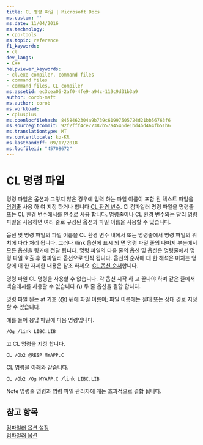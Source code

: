 ```yaml
---
title: CL 명령 파일 | Microsoft Docs
ms.custom: ''
ms.date: 11/04/2016
ms.technology:
- cpp-tools
ms.topic: reference
f1_keywords:
- cl
dev_langs:
- C++
helpviewer_keywords:
- cl.exe compiler, command files
- command files
- command files, CL compiler
ms.assetid: ec3cea06-2af0-4fe9-a94c-119c9d31b3a9
author: corob-msft
ms.author: corob
ms.workload:
- cplusplus
ms.openlocfilehash: 8458462304a9b739c61997505724d21bb56763f6
ms.sourcegitcommit: 92f2fff4ce77387b57a4546de1bd4bd464fb51b6
ms.translationtype: MT
ms.contentlocale: ko-KR
ms.lasthandoff: 09/17/2018
ms.locfileid: "45708672"
---
```

# <a name="cl-command-files"></a>CL 명령 파일

명령 파일은 옵션과 그렇지 않은 경우에 입력 하는 파일 이름이 포함 된 텍스트 파일을 [명령줄](../../build/reference/compiler-command-line-syntax.md) 사용 하 여 지정 하거나 합니다 [CL 환경 변수](../../build/reference/cl-environment-variables.md). Cl 컴파일러 명령 파일을 명령줄 또는 CL 환경 변수에서를 인수로 사용 합니다. 명령줄이나 CL 환경 변수와는 달리 명령 파일을 사용하면 여러 줄로 구성된 옵션과 파일 이름을 사용할 수 있습니다.

옵션 및 명령 파일의 파일 이름을 CL 환경 변수 내에서 또는 명령줄에서 명령 파일의 위치에 따라 처리 됩니다. 그러나 /link 옵션에 표시 되 면 명령 파일 줄의 나머지 부분에서 모든 옵션을 링커에 전달 됩니다. 명령 파일의 다음 줄의 옵션 및 옵션은 명령줄에서 명령 파일 호출 후 컴파일러 옵션으로 인식 됩니다. 옵션의 순서에 대 한 해석은 미치는 영향에 대 한 자세한 내용은 참조 하세요. [CL 옵션 순서](../../build/reference/order-of-cl-options.md)합니다.

명령 파일 CL 명령을 사용할 수 없습니다. 각 옵션 시작 하 고 끝나야 하며 같은 줄에서 백슬래시를 사용할 수 없습니다 (**\\**) 두 줄 옵션을 결합 합니다.

명령 파일 된는 at 기호 (**\@**) 뒤에 파일 이름이; 파일 이름에는 절대 또는 상대 경로 지정할 수 있습니다.

예를 들어 응답 파일에 다음 명령입니다.

```
/Og /link LIBC.LIB
```

고 CL 명령을 지정 합니다.

```
CL /Ob2 @RESP MYAPP.C
```

CL 명령을 아래와 같습니다.

```
CL /Ob2 /Og MYAPP.C /link LIBC.LIB
```

Note 명령줄 명령과 명령 파일 관리자에 게는 효과적으로 결합 됩니다.

## <a name="see-also"></a>참고 항목

[컴파일러 옵션 설정](../../build/reference/setting-compiler-options.md)<br/>
[컴파일러 옵션](../../build/reference/compiler-options.md)